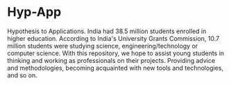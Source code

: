 # Hyp-App
Hypothesis to Applications.
India had 38.5 million students enrolled in higher education. According to India's University Grants Commission, 10.7 million students were studying science, engineering/technology or computer science. 
With this repository, we hope to assist young students in thinking and working as professionals on their projects. Providing advice and methodologies, becoming acquainted with new tools and technologies, and so on.
